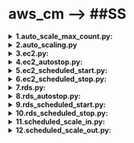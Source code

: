 # aws_cm --> ##SS

<details><summary><b>1.auto_scale_max_count.py:</b></summary>
<br>

**Intension of script:**

Updating maximum_capacity based on user_maximum_capacity.

**Work flow:**
* 	Getting max scale count from user_max_capacity (auto scaling maximum capacity).
* Have to get data from database (ss. auto_scaling_groups) where maximum_capacity! = user_maximum_capacity. 
* 	If dataframe is empty, then scripts will stop as there is no work.
* 	If data frame is not empty, then Converting columns data in list format and to get same row data to do further operation.
* 	Calling max_count_update () to update max capacity based on user_maximum_capacity in aws console.
* 	In max_count_update we have to create client by passing account_id, region, assume_role, service name i.e. 'auto scaling'.


</details>
<!-- ########################################################################### -->
<details><summary><b>2.auto_scaling.py</b></summary>
<br>

**Intension of script::**

Getting autos calling group details from aws console and store it in database.


**Work flow:**
* Getting account details from ad.aws_accounts.
* Getting columns from "ss.auto_scaling_groups".
* Creating an empty dataframe(data_from_aws) with table column name to store data from aws.
* Account wise (in account id list): Here getting details of that particular account like (region , assume role, account name )--> region wise(in region list ): Here creating clients(like "autoscaling","ec2","ssm") acc. requirement .
* Using created client call required methods(auto_client.describe_policies(),auto_client.describe_tags(),auto_client.describe_auto_scaling_groups ()) to get data from aws console and convert it into json data.
* From json data get required data to store data in database.
* Note: In auto scaling we can’t get all required data from one method. Here we are using 3 different methods i.e. auto_client. describe_policies(),policy deatils, auto_client.describe_tags(),for tags deatils ,auto_client.describe_auto_scaling_groups (), for    getting details of auto scaling group.
* After getting required data append all required data in data frame.
* If data frame is empty it will go for remove_records () and clear all previous data as nothing to store in data base.
* If data frame is not empty it will go for pass_to_db() and do curd operations with condition.


</details>



<!-- ########################################################################### -->


<details><summary><b>3.ec2.py:</b></summary>
<br>

**Intension of script::**

Getting ec2 instances details from aws console and store it in database.

**Work flow:**
*	Getting account details from ad.aws_accounts.
*	Getting columns from "ss.ec2_instances_schedules".
*	Creating an empty data frame(data_from_aws) with table column name to store data from aws.
*	Account wise (in account id list): Here getting details of that particular account like (region , assume role, account name )-->region wise(in region list ): Here creating clients(like "ec2","ssm","pricing") acc. requirement .
*	Using created client call required methods(ec2.describe_instances()) to get data from aws console and convert it into json data.
*	From json data get required data to store data in database.
*	After getting required data append all required data in data frame.
*	If data frame is empty it will go for remove_records () and clear all previous data as nothing to store in data base.
*	If data frame is not empty it will go for pass_to_db() and do curd operations with condition.


![alt text](https://viewer.diagrams.net/?tags=%7B%7D&highlight=0000ff&edit=_blank&layers=1&nav=1#R7VpdU9s4FP01eYSxLTsJjwQC7UzLdiaz2%2FLECPsm0a5suZJMEn79SpYcfwYMhDRMCzNgXX1Z95x777GTAbqI19ccp8uvLAI68JxoPUCXA88bjT31Vxs2xuAPx8aw4CQyJrc0zMgjWKNjrRmJQNQGSsaoJGndGLIkgVDWbJhztqoPmzNa3zXFC2gZZiGmbet3EsmlsY4Dp7R%2FArJYFju7ju2JcTHYGsQSR2xVMaHpAF1wxqS5itcXQLXvCr%2BYeVc7erc3xiGRfSZ8TlxfzuLZ493N98k3chY%2B%2FnN5YtF5wDSzB55JzKW9Y7kp3MBZlkSgV3IHaLJaEgmzFIe6d6VwV7aljKntnhNKLxhlPJ%2BLwI0CGCm7kJz9B5Wes%2BEI4aHqaZ%2FFHu8BuIR1xWTPdg0sBsk3aojtRWPrZ0u0AqFVidoWm2UFMd%2FasCXKYrty6Ut1Yd35AteilmunN5cf0bGjumN91OFZr8Ozw%2FfyrOu2XNvyK0QqjG2TcblkC5ZgOi2tk9LzjmqVY74wllp%2F%2FwtSbmxOwplkDTRYIq9wTKh2zCegDyBJiG2HneW6T4EgWMZDeOKkvs14mC9APjEuMOP0oZ%2BElAPFkjzUc9ve8fE74BlSdf%2BTVGdqioXZcfgz08lv8lWwG8ZjTEuTvi1KFkltXKj8B7w2qES8MGrnn4jc%2B%2BdqgIvSdXXGcGH%2F5%2FcjUpyoQRQni9oi05uTv2fPbERJAicF3%2FOtnNHAC9qbXSsWEbWB3fOeFx04DBUHpa6OIDGhQhcozmJ9%2BOgUr8RdBNh2mLkKDnPL9WMoc1ra9phh5oH%2BtV6t2M1PV%2BYZ5j%2F7yTzeKKhlnm2WqWQe5B4y8wQHY%2FYBeOqYGc2AcbsCZsthJ1KMrFL5qhhSMHcljBwTTN2ITjkLwpIcNKHbVKVXs1JJf%2BVz1Uyi%2FP4ZN90k70m2W6rQwDGcHi4U%2BqR3dGwxg7x6td4K6UrMeIet1v6vKM6wJvJH5fpWL3Ua2Nbl2q6cNzZFI1Hn%2FVFtVGbpZjktbxXzDiAEhj2FwPiohIAb%2FEroS7hvKz3PQV%2BifVsD%2B%2BihR8cF%2Feh30eh98RkdFT7DY1cyZtrneaP%2B63NpgQFxKjdv0gJLFt9nYk864CntvLve71II%2B9ABjdchyOn5PmT8XjqgKyG8mHFvItMEC9AaU8vRDgFb6tHEEI1DzB7AIKEwzyjmuSQVEichVImZK18hnhOnb5HxTZnunzqp3Ir4XiJ%2Fblms%2B9XCOE7zToR8HbgqzxEduU4Cq1ZvFwbOjtNC6N0VThJ3IlxClFEQ2zWTe5G%2BHsTj0v8dcR9hGM%2FDzrgPx3A%2F3098u6hHfI864nv0XvE9%2FhgVpZoEnFbIZ6mKaX3BbKgDl2Wgk%2B7EoUTHy4PB%2BcP%2Ft%2FA%2FGNffDaGO51w3CA74nHvWQ%2FAm0bn%2BTEq18nggYd3ldbnbG4BDPvC8Xid7PXWy31MnV4AOOvJcYestp%2B0O3xjJE4Llmd%2FIs67b4I85t51V%2FfituZDTeJl51ljIOKa1UM7F7bHf8EDmfSh%2Bvp5nQU%2BeDY%2BLZ27jvV2THr151iBsq%2BDv4JkCHm8qw1I9QPQPjEKAlLQ1K%2B6XxG2RcTudtXisaoisM7eQFVZMoImuNIqt9Nx2xCSKzCsHUCIb3%2BdLaSJaP6h1g8kguNRrZZIJS%2B9WmUtYAo2aWJiaZXNX%2BOyhOqImOB3V0e8gs%2FdexdFtV8ebv%2F7g1sTNP3te1aD94Kaa5XdPTHyWX%2BBB0%2F8B)

</details>


<!-- ########################################################################### -->

<details><summary><b>4.ec2_autostop.py:</b></summary>
<br>


</details>




<!-- ########################################################################### -->

<details><summary><b>5.ec2_scheduled_start.py:</b></summary>
<br>

**Intension of script::**

It has to start instances based on start time stored in database.

**Work flow:**
*	Have to get data from database (ss. ec2_instances_schedules) where sys_time=str_time and store in data_from_database data frame. 
*	If data_from_database is empty it terminate as there is no instance ready to start.
*	Otherwise it will follow following steps.
*	Convert column data into list format.
*	Pass values data_from_database, connection, i (particular index value) to start_ec2().
*	In start_ec2 function it will create ec2 client and will pass accound_id, region, assume role of that particular instance then it will call start_instances () method to start instance.



</details>



<!-- ########################################################################### -->

<details><summary><b>6.ec2_scheduled_stop.py:</b></summary>
<br>

**Intension of script::**

It has to start instances based on stop time stored in database.

**Work flow:**
*	Have to get data from database (ss. ec2_instances_schedules) where sys_time=stp_time and store in data_from_database data frame. 
*	If data_from_database is empty it terminate as there is no instance ready to stop.
*	Otherwise it will follow following steps.
*	Convert column data into list format.
*	Pass values data_from_database, connection, i (particular index value) to stop_ec2().
*	In stop_ec2 function it will create ec2 client and will pass accound_id, region, assume role of that particular instance then it will call stop_instances () method to start instance.



</details>


<!-- ########################################################################### -->



<details><summary><b>7.rds.py:</b></summary>
<br>

**Intension of script::**

Getting rds database details from aws console and store it in database.

**Work flow:**
*	Getting account details from ad.aws_accounts.
*	Getting columns from "ss. rds_databases_schedules".
*	Creating an empty data frame(data_from_aws) with table column name to store data from aws.
*	Account wise (in account id list): Here getting details of that particular account like (region , assume role, account name )--> region wise(in region list ): Here creating clients(like "rds","ssm","pricing") acc. requirement .
*	Using created client call required methods(rds. describe_db_instances ()) to get data from aws console and convert it into json data.
*	From json data get required data to store data in database.
*	After getting required data append all required data in data frame.
*	If data frame is empty it will go for remove_records () and clear all previous data as nothing to store in data base.
*	If data frame is not empty it will go for pass_to_db() and do curd operations with condition(based on account name).


</details>

<!-- ########################################################################### -->


<details><summary><b>8.rds_autostop.py:</b></summary>
<br>
</details>

<!-- ########################################################################### -->



<details><summary><b>9.rds_scheduled_start.py:</b></summary>
<br>

**Intension of script::**

It has to start rds database based on start time stored in database.

**Work flow:**
*	Have to get data from database (ss. rds_databases_schedules) where sys_time=str_time and store in data_from_database data frame. 
*	If data_from_database is empty it terminate as there is no database ready to start.
*	Otherwise it will follow following steps.
*	Convert column data into list format.
*	Pass values data_from_database, connection, i (particular index value) to start_db().
*	In start_rds function it will create rds client and will pass accound_id, region, assume role of that particular database then it will call start_db () method to start database.


</details>
<!-- ########################################################################### -->
<details><summary><b>10.rds_scheduled_stop.py:</b></summary>
<br>

**Intension of script::**

It has to start rds database based on stop time stored in database.

**Work flow:**
*	Have to get data from database (ss. rds_databases_schedules) where sys_time=stp_time and store in data_from_database data frame. 
*	If data_from_database is empty it terminate as there is no database ready to stop.
*	Otherwise it will follow following steps.
*	Convert column data into list format.
*	Pass values data_from_database, connection, i (particular index value) to stop_db().
*	In start_db function it will create rds client and will pass accound_id, region, assume role of that particular database then it will call stop_db () method to start database.
</details>
<!-- ########################################################################### -->
<details><summary><b>11.scheduled_scale_in.py:</b></summary>
<br>

**Intension of script:**

Updating scale_in_count minimum capacity at scale_in_time.

**Work flow:**

* Have to get data from database (ss. auto_scaling_groups) where sys_time = scale_in_time. 
* If dataframe is empty, then scripts will stop as there is no work.
* If data frame is not empty, then Converting columns data in list format and to get same row data to do further operation.
* Calling scale_in () to update minimum capacity based on scale_in_count in aws console.
* In scale_in we have to create client by passing account_id, region, assume_role, service name i.e. 'auto scaling'.
* It will upadte minimum capacity with scale_in_count at mentioned time database.

</details>
<!-- ########################################################################### -->
<details><summary><b>12.scheduled_scale_out.py:</b></summary>
<br>

**Intension of script:**

Updating scale_out_count with minimum capacity at scale_out_time.

**Work flow:**

* Have to get data from database (ss. auto_scaling_groups) where sys_time = scale_out_time. 
* If dataframe is empty, then scripts will stop as there is no work.
* If data frame is not empty, then Converting columns data in list format and to get same row data to do further operation.
* Calling scale_out () to update minimum capacity based on scale_in_count in aws console.
* In scale_in we have to create client by passing account_id, region, assume_role, service name i.e. 'auto scaling'.
* It will upadte minimum capacity with scale_out_count at mentioned time database.
</details>

